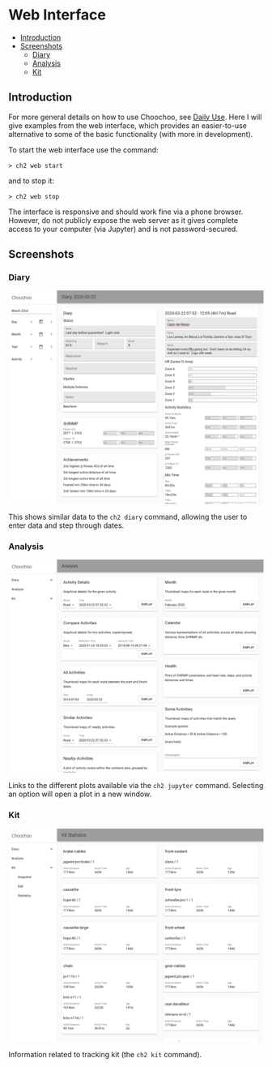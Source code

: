 
# Web Interface

* [Introduction](#introduction)
* [Screenshots](#screenshots)
  * [Diary](#diary)
  * [Analysis](#analysis)
  * [Kit](#jit)

## Introduction

For more general details on how to use Choochoo, see [Daily
Use](daily-use).  Here I will give examples from the web interface,
which provides an easier-to-use alternative to some of the basic
functionality (with more in development).

To start the web interface use the command:

    > ch2 web start

and to stop it:

    > ch2 web stop

The interface is responsive and should work fine via a phone browser.
However, do not publicly expose the web server as it gives complete
access to your computer (via Jupyter) and is not password-secured.

## Screenshots

### Diary

![](web-diary-day.png)

This shows similar data to the `ch2 diary` command, allowing the user to
enter data and step through dates.

### Analysis

![](web-analysis.png)

Links to the different plots available via the `ch2 jupyter` command.
Selecting an option will open a plot in a new window.

### Kit

![](web-kit-statistics.png)

Information related to tracking kit (the `ch2 kit` command).
